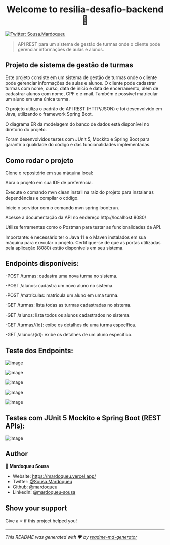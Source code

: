 <h1 align="center">Welcome to resilia-desafio-backend 👋</h1>
<p>
  <a href="https://twitter.com/Sousa.Mardoqueu" target="_blank">
    <img alt="Twitter: Sousa.Mardoqueu" src="https://img.shields.io/twitter/follow/Sousa.Mardoqueu.svg?style=social" />
  </a>
</p>

> API REST para um sistema de gestão de turmas onde o cliente pode gerenciar informações de aulas e alunos.

## Projeto de sistema de gestão de turmas

Este projeto consiste em um sistema de gestão de turmas onde o cliente pode gerenciar informações de aulas e alunos. O cliente pode cadastrar turmas com nome, curso, data de início e data de encerramento, além de cadastrar alunos com nome, CPF e e-mail. Também é possível matricular um aluno em uma única turma.

O projeto utiliza o padrão de API REST (HTTP/JSON) e foi desenvolvido em Java, utilizando o framework Spring Boot. 

O diagrama ER da modelagem do banco de dados está disponível no diretório do projeto.

Foram desenvolvidos testes com JUnit 5, Mockito e Spring Boot para garantir a qualidade do código e das funcionalidades implementadas.

## Como rodar o projeto

Clone o repositório em sua máquina local:

Abra o projeto em sua IDE de preferência.

Execute o comando mvn clean install na raiz do projeto para instalar as dependências e compilar o código.

Inicie o servidor com o comando mvn spring-boot:run.

Acesse a documentação da API no endereço http://localhost:8080/

Utilize ferramentas como o Postman para testar as funcionalidades da API.

Importante: é necessário ter o Java 11 e o Maven instalados em sua máquina para executar o projeto. Certifique-se de que as portas utilizadas pela aplicação (8080) estão disponíveis em seu sistema.

## Endpoints disponíveis:

-POST /turmas: cadastra uma nova turma no sistema.

-POST /alunos: cadastra um novo aluno no sistema.

-POST /matriculas: matricula um aluno em uma turma.

-GET /turmas: lista todas as turmas cadastradas no sistema.

-GET /alunos: lista todos os alunos cadastrados no sistema.

-GET /turmas/{id}: exibe os detalhes de uma turma específica.

-GET /alunos/{id}: exibe os detalhes de um aluno específico.

## Teste dos Endpoints:

![image](https://user-images.githubusercontent.com/11077068/219143621-cfb01b35-2f7a-45bc-99b9-c8c034bc2443.png)

![image](https://user-images.githubusercontent.com/11077068/219143699-7881d7cb-391f-4090-942e-ffeb1450200b.png)

![image](https://user-images.githubusercontent.com/11077068/219143779-f56aed16-4af0-4735-865e-7a1c72a82c25.png)

![image](https://user-images.githubusercontent.com/11077068/219143836-92fc81e2-8d53-4417-b727-f2e03cdcc534.png)

![image](https://user-images.githubusercontent.com/11077068/219143898-990626ba-d82a-41e5-8e21-8e2ef52ec470.png)

## Testes com JUnit 5 Mockito e Spring Boot (REST APIs):

![image](https://user-images.githubusercontent.com/11077068/219146263-fb466201-b340-4529-9c71-7911fafe6482.png)


## Author

👤 **Mardoqueu Sousa**

* Website: https://mardoqueu.vercel.app/
* Twitter: [@Sousa.Mardoqueu](https://twitter.com/Sousa.Mardoqueu)
* Github: [@mardoqueu](https://github.com/mardoqueu)
* LinkedIn: [@mardoqueu-sousa](https://linkedin.com/in/mardoqueu-sousa)

## Show your support

Give a ⭐️ if this project helped you!

***
_This README was generated with ❤️ by [readme-md-generator](https://github.com/kefranabg/readme-md-generator)_
